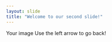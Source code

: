 ```yaml
---
layout: slide
title: "Welcome to our second slide!"
---
```

Your image
Use the left arrow to go back!
